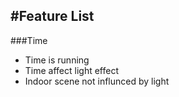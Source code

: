 #Feature List
---
###Time
- Time is running
- Time affect light effect
- Indoor scene not influnced by light